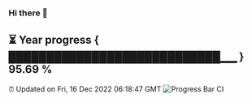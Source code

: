 ### Hi there 👋
⏳ Year progress { ████████████████████████████▁▁ } 95.69 %
---
⏰ Updated on Fri, 16 Dec 2022 06:18:47 GMT
![Progress Bar CI](https://github.com/liununu/liununu/workflows/Progress%20Bar%20CI/badge.svg)
